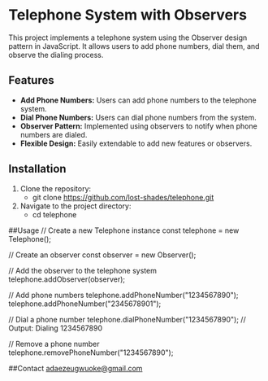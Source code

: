 # Telephone System with Observers

This project implements a telephone system using the Observer design pattern in JavaScript. It allows users to add phone numbers, dial them, and observe the dialing process.

## Features

- **Add Phone Numbers:** Users can add phone numbers to the telephone system.
- **Dial Phone Numbers:** Users can dial phone numbers from the system.
- **Observer Pattern:** Implemented using observers to notify when phone numbers are dialed.
- **Flexible Design:** Easily extendable to add new features or observers.

## Installation

1. Clone the repository:
    - git clone https://github.com/lost-shades/telephone.git
2. Navigate to the project directory:
    - cd telephone

##Usage
// Create a new Telephone instance
const telephone = new Telephone();

// Create an observer
const observer = new Observer();

// Add the observer to the telephone system
telephone.addObserver(observer);

// Add phone numbers
telephone.addPhoneNumber("1234567890");
telephone.addPhoneNumber("2345678901");

// Dial a phone number
telephone.dialPhoneNumber("1234567890"); // Output: Dialing 1234567890

// Remove a phone number
telephone.removePhoneNumber("1234567890");

##Contact
adaezeugwuoke@gmail.com
